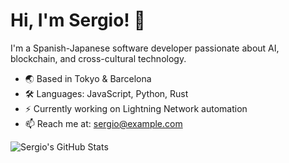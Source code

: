 # Hi, I'm Sergio! 👋

I'm a Spanish-Japanese software developer passionate about AI, blockchain, and cross-cultural technology.

- 🌏 Based in Tokyo & Barcelona
- 🛠️ Languages: JavaScript, Python, Rust
- ⚡ Currently working on Lightning Network automation
- 📫 Reach me at: sergio@example.com

![Sergio's GitHub Stats](https://github-readme-stats.vercel.app/api?username=Luis-1215&show_icons=true)
